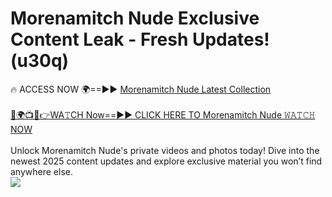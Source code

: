 # Morenamitch Nude Exclusive Content Leak - Fresh Updates! (u30q)

🔥 ACCESS NOW 🌍==►► <a href="https://tinyurl.com/yc657z5k" rel="nofollow">Morenamitch Nude Latest Collection</a>
<br><br>
[🔴🌍📺📱👉WA𝚃CH Now==►► CLICK HERE TO Morenamitch Nude 𝚆𝙰𝚃𝙲𝙷 NOW](https://tinyurl.com/yc657z5k)
<br><br>
Unlock Morenamitch Nude's private videos and photos today! Dive into the newest 2025 content updates and explore exclusive material you won’t find anywhere else.
<br>
<a href="https://tinyurl.com/yc657z5k" rel="nofollow" data-target="animated-image.originalLink"><img src="https://camo.githubusercontent.com/8a4f000d20f83aca3bf7ec5f350d767afa0574a8a352519fd8cfa583a6f93a33/68747470733a2f2f692e696d6775722e636f6d2f644a486b345a712e676966" data-canonical-src="https://i.imgur.com/dJHk4Zq.gif" style="max-width: 100%; display: inline-block;" data-target="animated-image.originalImage"></a>
<br>
